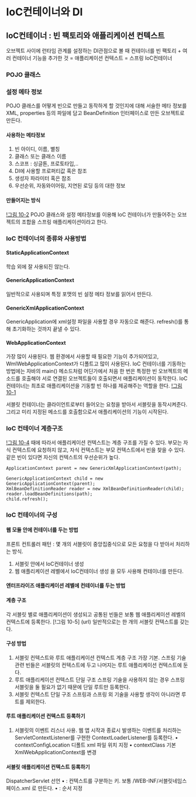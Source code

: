 

# IoC컨테이너와 DI
## IoC컨테이너 : 빈 팩토리와 애플리케이션 컨텍스트 
오브젝트 사이에 런타임 관계를 설정하는 DI관점으로 볼 때 컨테이너를 빈 팩토리 + 여러 컨테이너 기능을 추가한 것 = 애플리케이션 컨텍스트  = 스프링 IoC컨테이너
### POJO 클래스 
### 설정 메타 정보
POJO 클래스를 어떻게 빈으로 만들고 동작하게 할 것인지에 대해 서술한 메타 정보를 XML, properties 등의 파일에 담고 BeanDefinition 인터페이스로 만든 오브젝트로 만든다.
#### 사용하는 메타정보
1. 빈 아이디, 이름, 별칭
2. 클래스 또는 클래스 이름
3. 스코프 : 싱글톤, 프로토타입,..
4. DI에 사용할 프로퍼티값 혹은 참조 
5. 생성자 파라미터 혹은 참조
6. 우선순위, 자동와이어링, 지연된 로딩 등의 대한 정보 

#### 만들어지는 방식 
[!그림 10-2](url)
POJO 클래스와 설정 메타정보를 이용해 IoC 컨테이너가 만들어주는 오브젝트의 조합을 스프링 애플리케이션이라고 한다. 

### IoC 컨테이너의 종류와 사용방법 
#### StaticApplicationContext
학습 외에 잘 사용되진 않는다.
#### GenericApplicationContext
일반적으로 사용되며 특정 포맷의 빈 설정 메타 정보를 읽어서 만든다. 
#### GenericXmlApplicationContext
GenericApplication에 xml설정 파일을 사용할 경우 자동으로 해준다. refresh()를 통해 초기화하는 것까지 끝낼 수 있다.
#### WebApplicationContext
가장 많이 사용된다. 웹 환경에서 사용할 때 필요한 기능이 추가되어있고, WmlWebApplicationContext가 디폴트고 많이 사용된다. 
IoC 컨테이너를 기동하는 방법에는 자바의 main() 메소드처럼 어딘가에서 처음 한 번은 특정한 빈 오브젝트의 메소드를 호출해야 서로 연결된 오브젝트들이 호출되면서 애플리케이션이 동작한다. IoC 컨테이너는 최초로 애플리케이션을 기동할 빈 하나를 제공해주는 역할을 한다. 
[!그림 10-1](url)

서블릿 컨테이너는 클라이언트로부터 들어오는 요청을 받아서 서블릿을 동작시켜준다. 그리고 미리 지정된 메소드를 호출함으로서 애플리케이션의 기능이 시작된다.

### IoC 컨테이너 계층구조 
[!그림 10-4](url)
때에 따라서 애플리케이션 컨텍스트는 계층 구조를 가질 수 있다. 부모는 자식 컨텍스트에 요청하지 않고, 자식 컨텍스트는 부모 컨텍스트에서 빈을 찾을 수 있다. 같은 빈이 있다면 자신의 컨텍스트의 우선순위가 높다. 

```
ApplicationContext parent = new GenericXmlApplicationContext(path);
```
```
GenericApplicationContext child = new GenericApplicationContext(parent);
XmlBeanDefinitionReader reader = new XmlBeanDefinitionReader(child);
reader.loadBeanDefinitions(path);
child.refresh();
```

### IoC 컨테이너의 구성 
#### 웹 모듈 안에 컨테이너를 두는 방법 
프론트 컨트롤러 패턴 : 몇 개의 서블릿이 중앙집중식으로 모든 요청을 다 받아서 처리하는 방식.
1. 서블릿 안에서 IoC컨테이너 생성
2. 웹 애플리케이션 레벨에서 IoC컨테이너 생성 
을 모두 사용해 컨테이너를 만든다. 
#### 엔터프라이즈 애플리케이션 레벨에 컨테이너를 두는 방법 
#### 계층 구조 
각 서블릿 별로 애플리케이션이 생성되고 공통된 빈들은 보통 웹 애플리케이션 레벨의 컨텍스트에 등록한다.
[!그림 10-5] (url)
일반적으로는 한 개의 서블릿 컨텍스트를 갖는다. 
#### 구성 방법
1. 서블릿 컨텍스트와 루트 애플리케이션 컨텍스트 계층 구조 
가장 기본. 스프링 기술 관련 빈들은 서블릿의 컨텍스트에 두고 나머지는 루트 애플리케이션 컨텍스트에 둔다.
2. 루트 애플리케이션 컨텍스트 단일 구조 
스프링 기술을 사용하지 않는 경우 스프링 서블릿을 둘 필요가 없기 때문에 단일 루트만 등록한다.
3. 서블릿 컨텍스트 단일 구조 
스프링과 스프링 외 기술을 사용할 생각이 아니라면 루트를 제외한다.

#### 루트 애플리케이션 컨텍스트 등록하기 
1. 서블릿의 이벤트 리스너 사용. 
웹 앱 시작과 종료시 발생하는 이벤트를 처리하는 ServletContextListener를 구현한 ContextLoaderListener를 등록한다. 
• contextConfigLocation 
디폴트 xml 파일 위치 지정
• contextClass
기본 XmlWebApplicationContext를 변경

#### 서블릿 애플리케이션 컨텍스트 등록하기 
DispatcherServlet 선언 
• <servlet-name> : 컨텍스트를 구분하는 키. 보통 /WEB-INF/서블릿네임스페이스.xml 로 만든다.
• <load-on-startup> : 순서 지정




